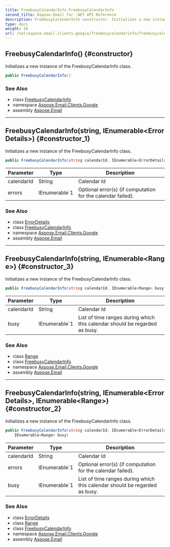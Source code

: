 ```yaml
---
title: FreebusyCalendarInfo.FreebusyCalendarInfo
second_title: Aspose.Email for .NET API Reference
description: FreebusyCalendarInfo constructor. Initializes a new instance of the FreebusyCalendarInfo class
type: docs
weight: 10
url: /net/aspose.email.clients.google/freebusycalendarinfo/freebusycalendarinfo/
---
```

## FreebusyCalendarInfo() {#constructor}

Initializes a new instance of the FreebusyCalendarInfo class.

```csharp
public FreebusyCalendarInfo()
```

### See Also

* class [FreebusyCalendarInfo](../)
* namespace [Aspose.Email.Clients.Google](../../freebusycalendarinfo/)
* assembly [Aspose.Email](../../../)

---

## FreebusyCalendarInfo(string, IEnumerable&lt;ErrorDetails&gt;) {#constructor_1}

Initializes a new instance of the FreebusyCalendarInfo class.

```csharp
public FreebusyCalendarInfo(string calendarId, IEnumerable<ErrorDetails> errors)
```

| Parameter | Type | Description |
| --- | --- | --- |
| calendarId | String | Calendar Id |
| errors | IEnumerable`1 | Optional error(s) (if computation for the calendar failed). |

### See Also

* class [ErrorDetails](../../errordetails/)
* class [FreebusyCalendarInfo](../)
* namespace [Aspose.Email.Clients.Google](../../freebusycalendarinfo/)
* assembly [Aspose.Email](../../../)

---

## FreebusyCalendarInfo(string, IEnumerable&lt;Range&gt;) {#constructor_3}

Initializes a new instance of the FreebusyCalendarInfo class.

```csharp
public FreebusyCalendarInfo(string calendarId, IEnumerable<Range> busy)
```

| Parameter | Type | Description |
| --- | --- | --- |
| calendarId | String | Calendar Id |
| busy | IEnumerable`1 | List of time ranges during which this calendar should be regarded as busy. |

### See Also

* class [Range](../../range/)
* class [FreebusyCalendarInfo](../)
* namespace [Aspose.Email.Clients.Google](../../freebusycalendarinfo/)
* assembly [Aspose.Email](../../../)

---

## FreebusyCalendarInfo(string, IEnumerable&lt;ErrorDetails&gt;, IEnumerable&lt;Range&gt;) {#constructor_2}

Initializes a new instance of the FreebusyCalendarInfo class.

```csharp
public FreebusyCalendarInfo(string calendarId, IEnumerable<ErrorDetails> errors, 
    IEnumerable<Range> busy)
```

| Parameter | Type | Description |
| --- | --- | --- |
| calendarId | String | Calendar Id |
| errors | IEnumerable`1 | Optional error(s) (if computation for the calendar failed). |
| busy | IEnumerable`1 | List of time ranges during which this calendar should be regarded as busy. |

### See Also

* class [ErrorDetails](../../errordetails/)
* class [Range](../../range/)
* class [FreebusyCalendarInfo](../)
* namespace [Aspose.Email.Clients.Google](../../freebusycalendarinfo/)
* assembly [Aspose.Email](../../../)


